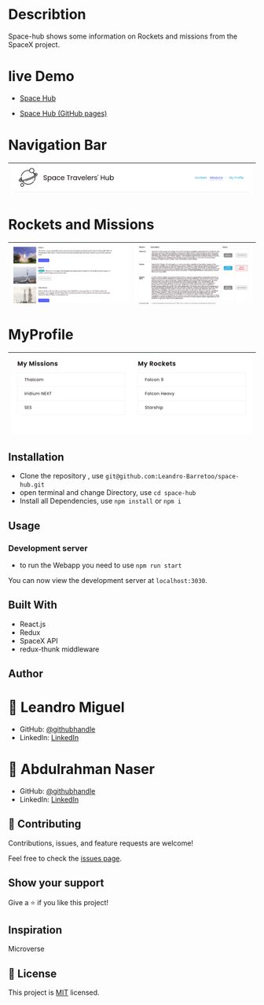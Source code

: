 # Describtion

Space-hub shows some information on Rockets and missions from the SpaceX project.

# live Demo
 - [Space Hub](https://upbeat-mclean-ce2e91.netlify.app/)
 
 - [Space Hub (GitHub pages)](https://leandro-barretoo.github.io/space-hub/)

# Navigation Bar

| ![screenshot](./assests/spacenavbar.png)|
| :------------: |

# Rockets and Missions

| ![screenshot](./assests/rocketpage.png) | ![screenshot](./assests/missions.png)
| :------------: | :------------: |

# MyProfile

| ![screenshot](./assests/myprofile.png) |
| :------------: |

## Installation

- Clone the repository , use  `git@github.com:Leandro-Barretoo/space-hub.git`
- open terminal and change Directory, use `cd space-hub`
- Install all Dependencies, use `npm install` or `npm i`

## Usage

### Development server
- to run the Webapp you need to use `npm run start`

You can now view the development server at `localhost:3030`.


## Built With

- React.js
- Redux
- SpaceX API
- redux-thunk middleware



## Author

# 👤 Leandro Miguel
- GitHub: [@githubhandle](https://github.com/Leandro-Barretoo)
- LinkedIn: [LinkedIn](https://www.linkedin.com/in/leandroobarreto/)

# 👤 Abdulrahman Naser
- GitHub: [@githubhandle](https://github.com/Abdona)
- LinkedIn: [LinkedIn](https://www.linkedin.com/in/abdulrahman-nasser-2b7173131/)

## 🤝 Contributing

Contributions, issues, and feature requests are welcome!

Feel free to check the [issues page](https://github.com/Leandro-Barretoo/space-hub/issues).

## Show your support

Give a ⭐️ if you like this project!

## Inspiration
Microverse

## 📝 License

This project is [MIT](./LICENSE) licensed.
